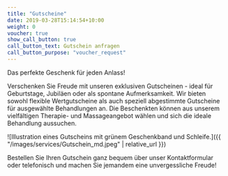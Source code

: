 ```yaml
---
title: "Gutscheine"
date: 2019-03-28T15:14:54+10:00
weight: 0
voucher: true
show_call_button: true
call_button_text: Gutschein anfragen
call_button_purpose: "voucher_request"
---
```


Das perfekte Geschenk für jeden Anlass!

Verschenken Sie Freude mit unseren exklusiven Gutscheinen - ideal für Geburtstage, Jubiläen oder als spontane Aufmerksamkeit. Wir bieten sowohl flexible Wertgutscheine als auch speziell abgestimmte Gutscheine für ausgewählte Behandlungen an. Die Beschenkten können aus unserem vielfältigen Therapie- und Massageangebot wählen und sich die ideale Behandlung aussuchen.

![Illustration eines Gutscheins mit grünem Geschenkband und Schleife.]({{ "/images/services/Gutschein_md.jpeg" | relative_url }})

Bestellen Sie Ihren Gutschein ganz bequem über unser Kontaktformular oder telefonisch und machen Sie jemandem eine unvergessliche Freude!
